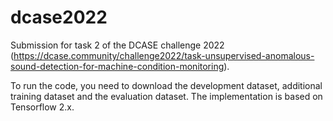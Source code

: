 # dcase2022
Submission for task 2 of the DCASE challenge 2022 (https://dcase.community/challenge2022/task-unsupervised-anomalous-sound-detection-for-machine-condition-monitoring).

To run the code, you need to download the development dataset, additional training dataset and the evaluation dataset. The implementation is based on Tensorflow 2.x.
